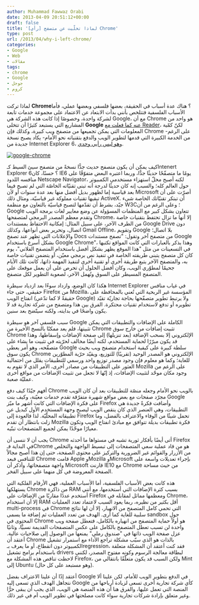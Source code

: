 ```yaml
---
author: Muhammad Fawwaz Orabi
date: 2013-04-09 20:51:12+00:00
draft: false
title: '[رأي] لماذا تخلّيت عن متصفح Chrome'
type: post
url: /2013/04/why-i-left-chrome/
categories:
- Google
- Web
- مقالات
tags:
- chrome
- Google
- جوجل
- كروم
---
```


لماذا تركت **Chrome**؟ هناك عدة أسباب في الحقيقة، بعضها فلسفي وبعضها عملي، فأما الأسباب الفلسفية فتتلخص بأنني بدأت الابتعاد عن الاعتماد على مجموعة خدمات تابعة لشركة واحدة، وخصوصًا إذا كانت هذه الشركة هي Google، مع أن Chrome هو واحد من المشاريع التي يستبعد كثيرًا أن تتخلى **Google** [عنه كما فعلت مع Reader](http://forabi.blogspot.co.uk/2013/03/google-reader-rss.html)، لكنّ كمّية المعلومات التي يمكن تجميعها من متصفح ويب كبيرة، وكذلك فإن Chrome -على الرغم من الخدمة الكبيرة التي قدمها لتطوير الويب والدفع بتقنياته نحو الأمام- يكاد يصبح نسخة جديدة من Internet Explorer 6، [وهو ليس رأيي وحدي](http://www.pcmag.com/article2/0,2817,2397158,00.asp).

[![google-chrome](https://www.it-scoop.com/wp-content/uploads/2013/04/google-chrome.png)
](https://www.it-scoop.com/wp-content/uploads/2013/04/google-chrome.png)

كيف يمكن أن يكون متصفح حديث جدًّا نسخةً من متصفح سيئ السيط كـIntenert Explorer 6؟ حسنًا، كان IE6 يومًا ما متصفّحًا حديثًا جدًّا، وربما اعتبره البعض متفوّقًا على منافسه اللدود Netscape Navigator، لكنه أصبح محلّ استهزاء مستخدمي الكمبيوتر حول العالم كله؛ والسبب إنه كان حديثًا لدرجة أنه تبنى تقنيّاته الخاصّة التي لم تصبح فيما بعد قياسية إما لظهور بديل أفضل منها بعد عدة سنوات أو لأن Microsoft أصرّت على أن تبقيها تقنيات مملوكة غير قياسيّة، ومثال ذلك ActiveX. أن تبتكر تقنيّاتك الخاصة شيء جيّد، بشرط أن تقدّمها لتصبح قياسيّة بالتعاون مع منظمة W3C؛ وعلى الرغم من أن Google تتعاون بشكل كبير مع المنظمات المسؤولة عن وضع معايير لغات برمجة الويب وتقدم معظم المصدر البرمجي لمتصفحها Chrome، إلا أنها ما تزال تحتفظ بتقنيات خاصة من الطرف الآخر، على سبيل المثال: إمكانية الاحتفاظ بمستندات Google Drive دون اتصال، وتحرير بعض أنواعها، وكذلك Gmail Offline، وتقويم Google بلا اتصال؛ والإعلانات التي تظهر عند تصفح Docs من متصفح آخر وتقول: "تصفح مستندات Google بشكل أسرع باستخدام Google Chrome"، وهذا يذكر بالعبارات التي كانت المواقع تكتبها في التسعينات من مثل "هذا الموقع يظهر بشكل أفضل باستخدام المتصفح الفلاني"، يوم كان كل متصفح يتبنى طريقته الخاصة في تنفيذ نص برمجي معيّن، أو يتضمن تقنيات خاصة به، والمتصفح الآخر يتبع طريقة أخرى أو تقنية أخرى لتنفيذ المهمة ذاتها، كانت تلك الأيام جحيمًا لمطوّري الويب، وكان أفضل الحلول أن تحرص على أن يعمل موقعك على المتصفح المسيطر على السوق وتُهمل الآخر، لصعوبة التطوير لكل متصفح.

<!-- more -->

هكذا كان الوضع، وازداد سوءًا بعد ازدياد سيطرة Internet Explorer في غياب منافس حقيقي، حتى جاء Firefox من Mozilla، المؤسسة غير الربحية التي تُعني بالمحافظة على انفتاح الويب (حقيقةً لا كما تدّعي Google) ولا يرتبط تطوير متصفّحها بحاجة تجاريّة تقيّد تطويره أو تدفع لاستخدام تقنيات محتكرة. الفرق بين هذا ومتصفح من شركة تجارية قد لا يكون واضحًا في بدايته، ولكنه سيتّضح بعد سنين.

سبب فلسفي آخر هو سيطرة Google الكاملة على الإضافات والتطبيقات التي يمكن تثبيتها، فلم يعد ممكنًا بالنسخ الأخيرة من Chrome تثبيت إضافات من خارج سوق Chrome الإلكتروني إلا بسحب الإضافة (بعد تنزيلها) إلى صفحة الإضافات وإسقاطها، وهذا قد يكون مبرّرًا لحماية المستخدم، لكنه أيضًا مخالف لحرّيته في تثبيت ما يشاء على متصفّحه، وهو أمر يعطي Google سلطة كبيرة على كيفية استخدام متصفح ويب بحيث يكون سوق Chrome الإلكتروني هو المصدر الوحيد (تقريبًا) للتوزيع، ويقيّد حرّية المطوّرين للغاية؛ وكما هو معلوم فإن وجود مصدر توزيع واحد ورسمي للتطبيقات يقلل من احتمالية العثور على التطبيقات من مصادر أخرى، الأمر الذي لا تقوم به Mozilla على الرغم من وجود مكان موحّد لتثبيت الإضافات، إذ إنّها لا تجعل من تثبيت الإضافات من مواقع أخرى عمليّة صعبة.

أفهم جيّدًا كيف دفع Chrome بالويب نحو الأمام وجعله منصّة للتطبيقات بعد أن كان الويب مجرّد صفحات مع بعض مواقع شهيرة متفرّقة تقدم خدمات معيّنة، وكيف بنت Google على فكرة الإضافات التي كانت أشهر ما ميّز Firefox وأضافت فكرةً جديدة هي التطبيقات، وهي العنصر الذي كان ينقص الويب ليصبح وجهة المستخدم الأول كبديل عن تطبيقاته المحلّيّة. لذا فالعودة إلى Firefox تحمل شيئًا من الوفاء والاعتراف بالفضل، وما زلت بانتظار أن تقدم Mozilla فكرة تطبيقات بديلة تتوافق مع مبادئ انفتاح الويب وتكون معيارًا موحّدًا يمكن لجميع المتصفحات تبنّيه.

يجب أن لا ننسى أن Chrome أتى أيضًا بأفكار ثورية تشبه في مستواها ما أحدثه Firefox في البداية فـChrome هو من قاد عملية سعي المتصفحات إلى تبسيط الواجهة والتخلص من الأزرار والقوائم غير الضرورية والتركيز على محتوى الصفحة، حتى إن هذا أصبح مجالاً للتنافس فبعد Chrome قامت Apple وMozilla وMicrosoft بإجراء تعديلات واسعة على واجهة متصفحاتها، وأذكر أن Microsoft قارنت IE10 مع Chrome من حيث مساحة الصفحة المعروضة في كل منهما على سبيل الفخر.

هذه كانت بعض الأسباب الفلسفية، أما الأسباب العملية، فهي الأرقام الفلكية التي يستهلكها Chrome من ذاكرة RAM بسبب كثرة الإضافات التي أستخدمها، مع أنني أستخدم عددًا مقاربًا من الإضافات على Firefox ومعظمها مماثل لمقابله في Chrome، إلا أن استخدام RAM أقل بكثير من نظيره، ربما يعود السبب لاعتماد تعدد العمليات multi-process في Chrome التي تحمي كامل المتصفح من الانهيار، إلا أن لها نتائج سلبية للغاية كما أرى. الهدف من تعدد العمليات ثم إضافة ما يسمى sandbox حول المحتوى في Chrome هو أولاً حماية المتصفح من انهياره بالكامل، فتعطل صفحة ويب واحدة لن تسبب تعطل المتصفح بالكامل على عكس المتصفحات القديمة نسبيًّا، وثانيًا عزل صفحة الويب ذاتها في "صندوق رملي" يمنعها من الوصول إلى صلاحيات عالية. أعتقد أن Chrome بالذات هو الذي سبّب مشكلة تراجع الأداء مع استمرار تشغيل الكمبيوتر دون انقطاع، أو ما يعرف بـregression، فقد كنت أعتقد أن المشكلة متعلقة باستخدام برامج تشغيل drivers لبطاقة معالجة الرسوم وكونه مفتوح المصدر، لكنني لاحظت تناقص هذه المشكلة مع Firefox، ولكن السبب قد يكون متعلّقًا بانتقالي من Mint إلى Ubuntu (وهو مستبعد على كل حال).

أعتقد إذًا أن علينا الاعتراف بفضل Google في الدفع بتطوير الويب للأمام، لكن علينا ألا نتجاهل الهدف الذي تسعى إليه Google كأي شركة تجارية أخرى تسعى لزيادة أرباحها من المنصة التي تعمل عليها، والفرق هنا أن هذه المنصة هي الويب، الذي يجب أن يبقى حرًّا وغير متعلق بإرادة شركات تجارية سواء كانت مصلحتها في تطوير الويب أم في غير ذلك.
